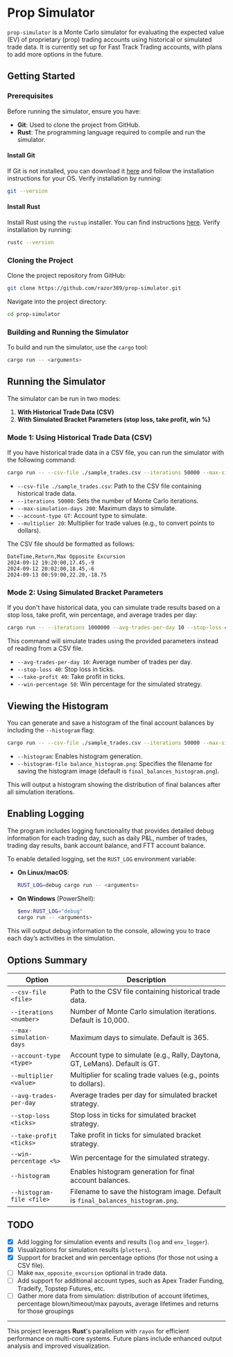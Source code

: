 # Prop Simulator

`prop-simulator` is a Monte Carlo simulator for evaluating the expected value (EV) of proprietary (prop) trading accounts using historical or simulated trade data. It is currently set up for Fast Track Trading accounts, with plans to add more options in the future.

## Getting Started

### Prerequisites

Before running the simulator, ensure you have:
- **Git**: Used to clone the project from GitHub.
- **Rust**: The programming language required to compile and run the simulator.

#### Install Git

If Git is not installed, you can download it [here](https://git-scm.com/downloads) and follow the installation instructions for your OS. Verify installation by running:

```bash
git --version
```

#### Install Rust

Install Rust using the `rustup` installer. You can find instructions [here](https://www.rust-lang.org/tools/install). Verify installation by running:

```bash
rustc --version
```

### Cloning the Project

Clone the project repository from GitHub:

```bash
git clone https://github.com/razor389/prop-simulator.git
```

Navigate into the project directory:

```bash
cd prop-simulator
```

### Building and Running the Simulator

To build and run the simulator, use the `cargo` tool:

```bash
cargo run -- <arguments>
```

## Running the Simulator

The simulator can be run in two modes:

1. **With Historical Trade Data (CSV)**
2. **With Simulated Bracket Parameters (stop loss, take profit, win %)**
   
### Mode 1: Using Historical Trade Data (CSV)

If you have historical trade data in a CSV file, you can run the simulator with the following command:

```bash
cargo run -- --csv-file ./sample_trades.csv --iterations 50000 --max-simulation-days 200 --account-type GT --multiplier 20
```

- `--csv-file ./sample_trades.csv`: Path to the CSV file containing historical trade data.
- `--iterations 50000`: Sets the number of Monte Carlo iterations.
- `--max-simulation-days 200`: Maximum days to simulate.
- `--account-type GT`: Account type to simulate.
- `--multiplier 20`: Multiplier for trade values (e.g., to convert points to dollars).

The CSV file should be formatted as follows:

```csv
DateTime,Return,Max Opposite Excursion
2024-09-12 19:20:00,17.45,-9
2024-09-12 20:02:00,18.45,-6
2024-09-13 00:59:00,22.20,-18.75
```

### Mode 2: Using Simulated Bracket Parameters

If you don't have historical data, you can simulate trade results based on a stop loss, take profit, win percentage, and average trades per day:

```bash
cargo run -- --iterations 1000000 --avg-trades-per-day 10 --stop-loss 40 --take-profit 40 --win-percentage 50 --max-simulation-days 200 --account-type Rally --multiplier 20
```

This command will simulate trades using the provided parameters instead of reading from a CSV file.

- `--avg-trades-per-day 10`: Average number of trades per day.
- `--stop-loss 40`: Stop loss in ticks.
- `--take-profit 40`: Take profit in ticks.
- `--win-percentage 50`: Win percentage for the simulated strategy.

## Viewing the Histogram

You can generate and save a histogram of the final account balances by including the `--histogram` flag:

```bash
cargo run -- --csv-file ./sample_trades.csv --iterations 50000 --max-simulation-days 200 --account-type GT --multiplier 20 --histogram --histogram-file balance_histogram.png
```

- `--histogram`: Enables histogram generation.
- `--histogram-file balance_histogram.png`: Specifies the filename for saving the histogram image (default is `final_balances_histogram.png`).

This will output a histogram showing the distribution of final balances after all simulation iterations.

## Enabling Logging

The program includes logging functionality that provides detailed debug information for each trading day, such as daily P&L, number of trades, trading day results, bank account balance, and FTT account balance. 

To enable detailed logging, set the `RUST_LOG` environment variable:

- **On Linux/macOS**:

  ```bash
  RUST_LOG=debug cargo run -- <arguments>
  ```

- **On Windows** (PowerShell):

  ```powershell
  $env:RUST_LOG="debug"
  cargo run -- <arguments>
  ```

This will output debug information to the console, allowing you to trace each day’s activities in the simulation.

## Options Summary

| Option                   | Description                                                                                     |
|--------------------------|-------------------------------------------------------------------------------------------------|
| `--csv-file <file>`      | Path to the CSV file containing historical trade data.                                          |
| `--iterations <number>`  | Number of Monte Carlo simulation iterations. Default is 10,000.                                 |
| `--max-simulation-days`  | Maximum days to simulate. Default is 365.                                                       |
| `--account-type <type>`  | Account type to simulate (e.g., Rally, Daytona, GT, LeMans). Default is GT.                     |
| `--multiplier <value>`   | Multiplier for scaling trade values (e.g., points to dollars).                                  |
| `--avg-trades-per-day`   | Average trades per day for simulated bracket strategy.                                          |
| `--stop-loss <ticks>`    | Stop loss in ticks for simulated bracket strategy.                                              |
| `--take-profit <ticks>`  | Take profit in ticks for simulated bracket strategy.                                            |
| `--win-percentage <%>`   | Win percentage for the simulated strategy.                                                      |
| `--histogram`            | Enables histogram generation for final account balances.                                        |
| `--histogram-file <file>`| Filename to save the histogram image. Default is `final_balances_histogram.png`.                |

## TODO

- [x] Add logging for simulation events and results (`log` and `env_logger`).
- [x] Visualizations for simulation results (`plotters`).
- [x] Support for bracket and win percentage options (for those not using a CSV file).
- [ ] Make `max_opposite_excursion` optional in trade data.
- [ ] Add support for additional account types, such as Apex Trader Funding, Tradeify, Topstep Futures, etc.
- [ ] Gather more data from simulation: distribution of account lifetimes, percentage blown/timeout/max payouts, average lifetimes and returns for those groupings

---

This project leverages **Rust**'s parallelism with `rayon` for efficient performance on multi-core systems. Future plans include enhanced output analysis and improved visualization.